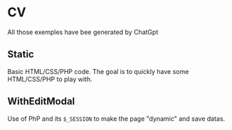 # CV

All those exemples have bee generated by ChatGpt

## Static

Basic HTML/CSS/PHP code.
The goal is to quickly have some HTML/CSS/PHP to play with.

## WithEditModal

Use of PhP and its `$_SESSION` to make the page "dynamic" and save datas.
